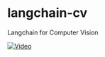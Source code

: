 # langchain-cv
Langchain for Computer Vision


[![Video](https://img.youtube.com/vi/NcU5xeHIGUE/0.jpg)](https://www.youtube.com/watch?v=NcU5xeHIGUE)
